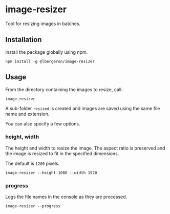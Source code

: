 # image-resizer
Tool for resizing images in batches.

## Installation

Install the package globally using npm.

    npm install -g @lbergeron/image-resizer

## Usage

From the directory containing the images to resize, call:

    image-resizer

A sub-folder `resized` is created and images are saved using the same file name and extension.

You can also specify a few options.

### height, width

The height and width to resize the image. The aspect ratio is preserved and the image is resized to fit in the specified dimensions.

The default is `1200` pixels.

    image-resizer --height 1080 --width 1920

### progress

Logs the file names in the console as they are processed.

    image-resizer --progress

